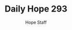 ---
image: /assets/img/daily-hope-default-artwork.png
title: Daily Hope 293
number: 293
categories:
  - Daily Hope
author: Hope Staff
notes: Daily Hope 293
embed: >-
  <iframe style="border-radius:12px" src="https://open.spotify.com/embed/episode/3FigAUPKeP0xHhsbaoMiF3?utm_source=generator" width="100%" height="352" frameBorder="0" allowfullscreen="" allow="autoplay; clipboard-write; encrypted-media; fullscreen; picture-in-picture" loading="lazy"></iframe>
---